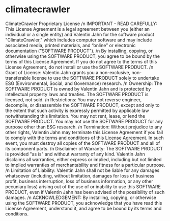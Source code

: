 # climatecrawler

ClimateCrawler Proprietary License
/n
IMPORTANT - READ CAREFULLY: This License Agreement is a legal agreement between you (either an individual or a single entity) and Valentin Jahn for the software product "ClimateCrawler," which includes computer software and may include associated media, printed materials, and “online” or electronic documentation ("SOFTWARE PRODUCT").
/n
By installing, copying, or otherwise using the SOFTWARE PRODUCT, you agree to be bound by the terms of this License Agreement. If you do not agree to the terms of this License Agreement, do not install or use the SOFTWARE PRODUCT.
/n
Grant of License: Valentin Jahn grants you a non-exclusive, non-transferable license to use the SOFTWARE PRODUCT solely to undertake ESG (Environmental, Social, and Governance) research.
/n
Ownership: The SOFTWARE PRODUCT is owned by Valentin Jahn and is protected by intellectual property laws and treaties. The SOFTWARE PRODUCT is licensed, not sold.
/n
Restrictions: You may not reverse engineer, decompile, or disassemble the SOFTWARE PRODUCT, except and only to the extent that such activity is expressly permitted by applicable law notwithstanding this limitation. You may not rent, lease, or lend the SOFTWARE PRODUCT. You may not use the SOFTWARE PRODUCT for any purpose other than ESG research.
/n
Termination: Without prejudice to any other rights, Valentin Jahn may terminate this License Agreement if you fail to comply with the terms and conditions of this License Agreement. In such event, you must destroy all copies of the SOFTWARE PRODUCT and all of its component parts.
/n
Disclaimer of Warranty: The SOFTWARE PRODUCT is provided "as is" and without warranty of any kind. Valentin Jahn disclaims all warranties, either express or implied, including but not limited to implied warranties of merchantability and fitness for a particular purpose.
/n
Limitation of Liability: Valentin Jahn shall not be liable for any damages whatsoever (including, without limitation, damages for loss of business profit, business interruption, loss of business information, or any other pecuniary loss) arising out of the use of or inability to use this SOFTWARE PRODUCT, even if Valentin Jahn has been advised of the possibility of such damages.
/n
ACKNOWLEDGEMENT: By installing, copying, or otherwise using the SOFTWARE PRODUCT, you acknowledge that you have read this License Agreement, understand it, and agree to be bound by its terms and conditions.
